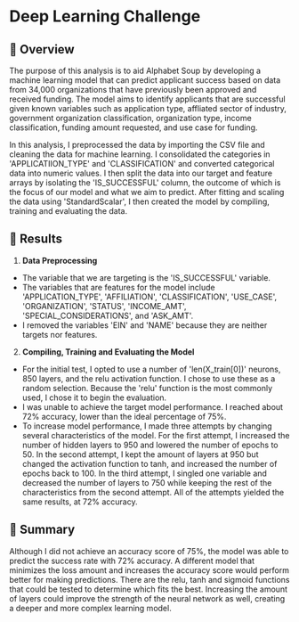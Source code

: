 # Deep Learning Challenge

## 🔎 Overview
The purpose of this analysis is to aid Alphabet Soup by developing a machine learning model that can predict applicant success based on data from 34,000 organizations that have previously been approved and received funding. The model aims to identify applicants that are successful given known variables such as application type, affliated sector of industry, government organization classification, organization type, income classification, funding amount requested, and use case for funding.

In this analysis, I preprocessed the data by importing the CSV file and cleaning the data for machine learning. I consolidated the categories in 'APPLICATIION_TYPE' and 'CLASSIFICATION' and converted categorical data into numeric values. I then split the data into our target and feature arrays by isolating the 'IS_SUCCESSFUL' column, the outcome of which is the focus of our model and what we aim to predict. After fitting and scaling the data using 'StandardScalar', I then created the model by compiling, training and evaluating the data.

## 🔬 Results
1. **Data Preprocessing**
  - The variable that we are targeting is the 'IS_SUCCESSFUL' variable.
  - The variables that are features for the model include 'APPLICATION_TYPE', 'AFFILIATION', 'CLASSIFICATION', 'USE_CASE', 'ORGANIZATION', 'STATUS', 'INCOME_AMT', 'SPECIAL_CONSIDERATIONS', and 'ASK_AMT'.
  - I removed the variables 'EIN' and 'NAME' because they are neither targets nor features.
 
2. **Compiling, Training and Evaluating the Model**
  - For the initial test, I opted to use a number of 'len(X_train[0])' neurons, 850 layers, and the relu activation function. I chose to use these as a random selection. Because the 'relu' function is the most commonly used, I chose it to begin the evaluation.
  - I was unable to achieve the target model performance. I reached about 72% accuracy, lower than the ideal percentage of 75%.
  - To increase model performance, I made three attempts by changing several characteristics of the model. For the first attempt, I increased the number of hidden layers to 950 and lowered the number of epochs to 50. In the second attempt, I kept the amount of layers at 950 but changed the activation function to tanh, and increased the number of epochs back to 100. In the third attempt, I singled one variable and decreased the number of layers to 750 while keeping the rest of the characteristics from the second attempt. All of the attempts yielded the same results, at 72% accuracy.

## 📖 Summary
Although I did not achieve an accuracy score of 75%, the model was able to predict the success rate with 72% accuracy. A different model that minimizes the loss amount and increases the accuracy score would perform better for making predictions. There are the relu, tanh and sigmoid functions that could be tested to determine which fits the best. Increasing the amount of layers could improve the strength of the neural network as well, creating a deeper and more complex learning model.
